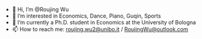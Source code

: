 - 👋 Hi, I’m @Roujing Wu
- 👀 I’m interested in Economics, Dance, Piano, Guqin, Sports
- 🌱 I’m currently a Ph.D. student in Economics at the University of Bologna
- 📫 How to reach me: roujing.wu2@unibo.it / RoujingWu@outlook.com 

<!---
Roujing/Roujing is a ✨ special ✨ repository because its `README.md` (this file) appears on your GitHub profile.
You can click the Preview link to take a look at your changes.
--->
